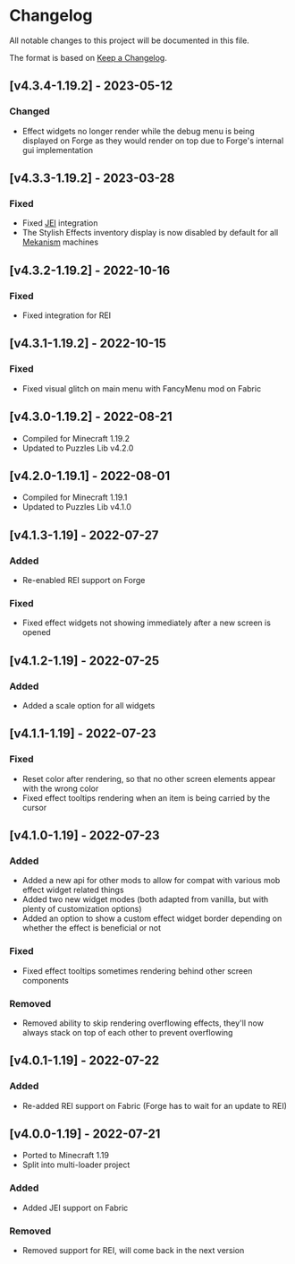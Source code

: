 # Changelog
All notable changes to this project will be documented in this file.

The format is based on [Keep a Changelog].

## [v4.3.4-1.19.2] - 2023-05-12
### Changed
- Effect widgets no longer render while the debug menu is being displayed on Forge as they would render on top due to Forge's internal gui implementation

## [v4.3.3-1.19.2] - 2023-03-28
### Fixed
- Fixed [JEI](https://www.curseforge.com/minecraft/mc-mods/jei) integration
- The Stylish Effects inventory display is now disabled by default for all [Mekanism](https://www.curseforge.com/minecraft/mc-mods/mekanism) machines

## [v4.3.2-1.19.2] - 2022-10-16
### Fixed
- Fixed integration for REI

## [v4.3.1-1.19.2] - 2022-10-15
### Fixed
- Fixed visual glitch on main menu with FancyMenu mod on Fabric

## [v4.3.0-1.19.2] - 2022-08-21
- Compiled for Minecraft 1.19.2
- Updated to Puzzles Lib v4.2.0

## [v4.2.0-1.19.1] - 2022-08-01
- Compiled for Minecraft 1.19.1
- Updated to Puzzles Lib v4.1.0

## [v4.1.3-1.19] - 2022-07-27
### Added
- Re-enabled REI support on Forge
### Fixed
- Fixed effect widgets not showing immediately after a new screen is opened

## [v4.1.2-1.19] - 2022-07-25
### Added
- Added a scale option for all widgets

## [v4.1.1-1.19] - 2022-07-23
### Fixed
- Reset color after rendering, so that no other screen elements appear with the wrong color
- Fixed effect tooltips rendering when an item is being carried by the cursor

## [v4.1.0-1.19] - 2022-07-23
### Added
- Added a new api for other mods to allow for compat with various mob effect widget related things
- Added two new widget modes (both adapted from vanilla, but with plenty of customization options)
- Added an option to show a custom effect widget border depending on whether the effect is beneficial or not
### Fixed
- Fixed effect tooltips sometimes rendering behind other screen components
### Removed
- Removed ability to skip rendering overflowing effects, they'll now always stack on top of each other to prevent overflowing

## [v4.0.1-1.19] - 2022-07-22
### Added
- Re-added REI support on Fabric (Forge has to wait for an update to REI)

## [v4.0.0-1.19] - 2022-07-21
- Ported to Minecraft 1.19
- Split into multi-loader project
### Added
- Added JEI support on Fabric
### Removed
- Removed support for REI, will come back in the next version

[Keep a Changelog]: https://keepachangelog.com/en/1.0.0/
